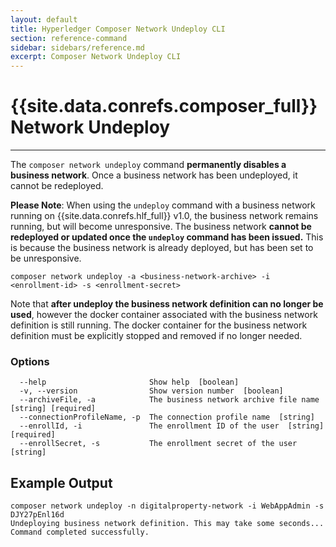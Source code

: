 ```yaml
---
layout: default
title: Hyperledger Composer Network Undeploy CLI
section: reference-command
sidebar: sidebars/reference.md
excerpt: Composer Network Undeploy CLI
---
```


# {{site.data.conrefs.composer_full}} Network Undeploy

---

The `composer network undeploy` command **permanently disables a business network**. Once a business network has been undeployed, it cannot be redeployed.

**Please Note**: When using the `undeploy` command with a business network running on {{site.data.conrefs.hlf_full}} v1.0, the business network remains running, but will become unresponsive. The business network **cannot be redeployed or updated once the `undeploy` command has been issued.** This is because the business network is already deployed, but has been set to be unresponsive.

```
composer network undeploy -a <business-network-archive> -i <enrollment-id> -s <enrollment-secret>
```

Note that **after undeploy the business network definition can no longer be used**, however the docker container
associated with the business network definition is still running. The docker container for the business network
definition must be explicitly stopped and removed if no longer needed.

### Options
```
  --help                       Show help  [boolean]
  -v, --version                Show version number  [boolean]
  --archiveFile, -a            The business network archive file name  [string] [required]
  --connectionProfileName, -p  The connection profile name  [string]
  --enrollId, -i               The enrollment ID of the user  [string] [required]
  --enrollSecret, -s           The enrollment secret of the user  [string]
  ```

## Example Output

```
composer network undeploy -n digitalproperty-network -i WebAppAdmin -s DJY27pEnl16d
Undeploying business network definition. This may take some seconds...
Command completed successfully.
```
